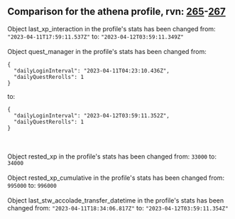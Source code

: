 ## Comparison for the athena profile, rvn: [265](https://github.com/PRO100KatYT/FortniteProfileRevisions/tree/main/profiles/athena/265%20athena.json)-[267](https://github.com/PRO100KatYT/FortniteProfileRevisions/tree/main/profiles/athena/267%20athena.json)

Object last_xp_interaction in the profile's stats has been changed from: `"2023-04-11T17:59:11.537Z"` to: `"2023-04-12T03:59:11.349Z"`
<br><br>
Object quest_manager in the profile's stats has been changed from:

```
{
  "dailyLoginInterval": "2023-04-11T04:23:10.436Z",
  "dailyQuestRerolls": 1
}
```

to:

```
{
  "dailyLoginInterval": "2023-04-12T03:59:11.352Z",
  "dailyQuestRerolls": 1
}
```

<br><br>
Object rested_xp in the profile's stats has been changed from: `33000` to: `34000`
<br><br>
Object rested_xp_cumulative in the profile's stats has been changed from: `995000` to: `996000`
<br><br>
Object last_stw_accolade_transfer_datetime in the profile's stats has been changed from: `"2023-04-11T18:34:06.817Z"` to: `"2023-04-12T03:59:11.354Z"`
<br><br>
